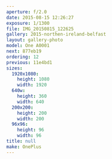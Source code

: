 ```yaml
---
aperture: f/2.0
date: 2015-08-15 12:26:27
exposure: 1/1300
file: IMG_20150815_122625
gallery: 2015-northen-ireland-belfast
layout: gallery-photo
model: One A0001
next: 877eb19
ordering: 12
previous: 11e4bd1
sizes:
  1920x1080:
    height: 1080
    width: 1920
  640w:
    height: 360
    width: 640
  200x200:
    height: 200
    width: 200
  96x96:
    height: 96
    width: 96
title: null
make: OnePlus
---
```

